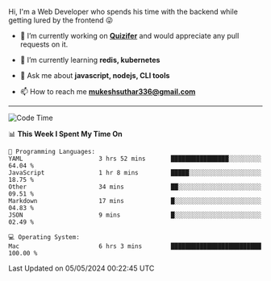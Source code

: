 Hi, I'm a Web Developer who spends his time with the backend while getting lured by the frontend 😜

- 🔭 I’m currently working on **[Quizifer](https://github.com/SutharMukesh/Quizifer/)** and would appreciate any pull requests on it.

- 🌱 I’m currently learning **redis, kubernetes**

- 💬 Ask me about **javascript, nodejs, CLI tools**

- 📫 How to reach me **mukeshsuthar336@gmail.com**

---
<!--START_SECTION:waka-->
![Code Time](http://img.shields.io/badge/Code%20Time-2%2C942%20hrs%2016%20mins-blue)

📊 **This Week I Spent My Time On** 

```text
💬 Programming Languages: 
YAML                     3 hrs 52 mins       ████████████████░░░░░░░░░   64.04 % 
JavaScript               1 hr 8 mins         █████░░░░░░░░░░░░░░░░░░░░   18.75 % 
Other                    34 mins             ██░░░░░░░░░░░░░░░░░░░░░░░   09.51 % 
Markdown                 17 mins             █░░░░░░░░░░░░░░░░░░░░░░░░   04.83 % 
JSON                     9 mins              █░░░░░░░░░░░░░░░░░░░░░░░░   02.49 % 

💻 Operating System: 
Mac                      6 hrs 3 mins        █████████████████████████   100.00 % 
```


 Last Updated on 05/05/2024 00:22:45 UTC
<!--END_SECTION:waka-->
